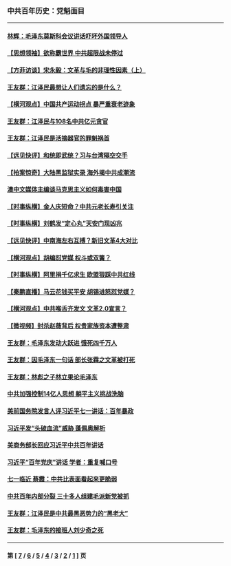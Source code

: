 ### 中共百年历史：党魁面目
---
#### [林辉：毛泽东莫斯科会议讲话吓坏外国领导人](../../pages/nf1176107/n13917931.md?03020430) 
#### [【思想领袖】欲称霸世界 中共超限战未停过](../../pages/nf1176107/n13745142.md?03020430) 
#### [【方菲访谈】宋永毅：文革与毛的非理性因素（上）](../../pages/nf1176107/n13469956.md?03020430) 
#### [王友群：江泽民最想让人们遗忘的是什么？](../../pages/nf1176107/n13408949.md?03020430) 
#### [【横河观点】中国共产运动拐点 暴严重衰老迹象](../../pages/nf1176107/n13388333.md?03020430) 
#### [王友群：江泽民与108名中共亿元贪官](../../pages/nf1176107/n13352358.md?03020430) 
#### [王友群：江泽民是活摘器官的罪魁祸首](../../pages/nf1176107/n13336903.md?03020430) 
#### [【远见快评】和统即武统？习与台湾隔空交手](../../pages/nf1176107/n13297739.md?03020430) 
#### [【拍案惊奇】大陆黑监狱实录 海外揭中共成潮流](../../pages/nf1176107/n13288853.md?03020430) 
#### [澳中文媒体主编谈马克思主义如何毒害中国](../../pages/nf1176107/n13257387.md?03020430) 
#### [【时事纵横】金人庆短命？中共元老长寿引关注](../../pages/nf1176107/n13217934.md?03020430) 
#### [【时事纵横】刘鹤发“定心丸”天安门现凶兆](../../pages/nf1176107/n13215416.md?03020430) 
#### [【远见快评】中南海左右互搏？新旧文革4大对比](../../pages/nf1176107/n13214745.md?03020430) 
#### [【横河观点】胡编怼党媒 权斗或双簧？](../../pages/nf1176107/n13210864.md?03020430) 
#### [【时事纵横】阿里捐千亿求生 欧盟狠踩中共红线](../../pages/nf1176107/n13206431.md?03020430) 
#### [【秦鹏直播】马云花钱买平安 胡锡进怒怼党媒？](../../pages/nf1176107/n13206392.md?03020430) 
#### [【横河观点】中共喉舌齐发文 文革2.0宣言？](../../pages/nf1176107/n13201248.md?03020430) 
#### [【微视频】封杀赵薇背后 权贵家族资本遭整肃](../../pages/nf1176107/n13197798.md?03020430) 
#### [王友群：毛泽东发动大跃进 饿死四千万人](../../pages/nf1176107/n13177158.md?03020430) 
#### [王友群：因毛泽东一句话 部长张霖之文革被打死](../../pages/nf1176107/n13161711.md?03020430) 
#### [王友群：林彪之子林立果论毛泽东](../../pages/nf1176107/n13128622.md?03020430) 
#### [中共加强控制14亿人思想 躺平主义挑战洗脑](../../pages/nf1176107/n13094299.md?03020430) 
#### [美前国务院发言人评习近平七一讲话：百年暴政](../../pages/nf1176107/n13066986.md?03020430) 
#### [习近平发“头破血流”威胁 蓬佩奥解析](../../pages/nf1176107/n13063604.md?03020430) 
#### [美商务部长回应习近平中共百年讲话](../../pages/nf1176107/n13062903.md?03020430) 
#### [习近平“百年党庆”讲话 学者：重复喊口号](../../pages/nf1176107/n13061411.md?03020430) 
#### [七一临近 蔡霞：中共比表面看起来更脆弱](../../pages/nf1176107/n13056418.md?03020430) 
#### [中共百年内部分裂 三十多人组建毛派新党被抓](../../pages/nf1176107/n13044023.md?03020430) 
#### [王友群：江泽民是中共最黑恶势力的“黑老大”](../../pages/nf1176107/n13022180.md?03020430) 
#### [王友群：毛泽东的接班人刘少奇之死](../../pages/nf1176107/n12991772.md?03020430) 

---
#### 第 [ [7](./7.md?03020430) / [6](./6.md?03020430) / [5](./5.md?03020430) / [4](./4.md?03020430) / [3](./3.md?03020430) / [2](./2.md?03020430) / [1](./1.md?03020430) ] 页
